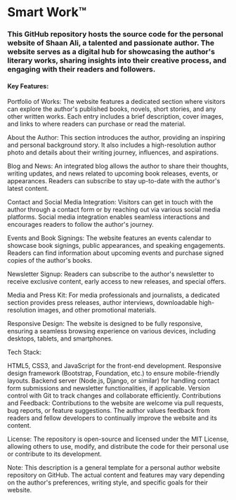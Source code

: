# Smart Work™ 
### This GitHub repository hosts the source code for the personal website of Shaan Ali, a talented and passionate author. The website serves as a digital hub for showcasing the author's literary works, sharing insights into their creative process, and engaging with their readers and followers. 
#### Key Features:

Portfolio of Works: The website features a dedicated section where visitors can explore the author's published books, novels, short stories, and any other written works. Each entry includes a brief description, cover images, and links to where readers can purchase or read the material.

About the Author: This section introduces the author, providing an inspiring and personal background story. It also includes a high-resolution author photo and details about their writing journey, influences, and aspirations.

Blog and News: An integrated blog allows the author to share their thoughts, writing updates, and news related to upcoming book releases, events, or appearances. Readers can subscribe to stay up-to-date with the author's latest content.

Contact and Social Media Integration: Visitors can get in touch with the author through a contact form or by reaching out via various social media platforms. Social media integration enables seamless interactions and encourages readers to follow the author's journey.

Events and Book Signings: The website features an events calendar to showcase book signings, public appearances, and speaking engagements. Readers can find information about upcoming events and purchase signed copies of the author's books.

Newsletter Signup: Readers can subscribe to the author's newsletter to receive exclusive content, early access to new releases, and special offers.

Media and Press Kit: For media professionals and journalists, a dedicated section provides press releases, author interviews, downloadable high-resolution images, and other promotional materials.

Responsive Design: The website is designed to be fully responsive, ensuring a seamless browsing experience on various devices, including desktops, tablets, and smartphones.

Tech Stack:

HTML5, CSS3, and JavaScript for the front-end development.
Responsive design framework (Bootstrap, Foundation, etc.) to ensure mobile-friendly layouts.
Backend server (Node.js, Django, or similar) for handling contact form submissions and newsletter functionalities, if applicable.
Version control with Git to track changes and collaborate efficiently.
Contributions and Feedback:
Contributions to the website are welcome via pull requests, bug reports, or feature suggestions. The author values feedback from readers and fellow developers to continually improve the website and its content.

License:
The repository is open-source and licensed under the MIT License, allowing others to use, modify, and distribute the code for their personal use or contribute to its development.

Note: This description is a general template for a personal author website repository on GitHub. The actual content and features may vary depending on the author's preferences, writing style, and specific goals for their website.
